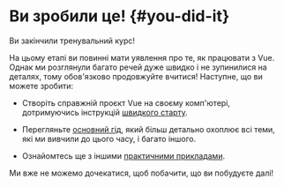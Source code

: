 # Ви зробили це! {#you-did-it}

Ви закінчили тренувальний курс!

На цьому етапі ви повинні мати уявлення про те, як працювати з Vue. Однак ми розглянули багато речей дуже швидко і не зупинилися на деталях, тому обов'язково продовжуйте вчитися! Наступне, що ви можете зробити:

- Створіть справжній проєкт Vue на своєму комп'ютері, дотримуючись інструкцій [швидкого старту](/guide/quick-start).

- Перегляньте [основний гід](/guide/essentials/application), який більш детально охоплює всі теми, які ми вивчили до цього часу, і багато іншого.

- Ознайомтесь ще з іншими [практичними прикладами](/examples/).

Ми вже не можемо дочекатися, щоб побачити, що ви побудуєте далі!

